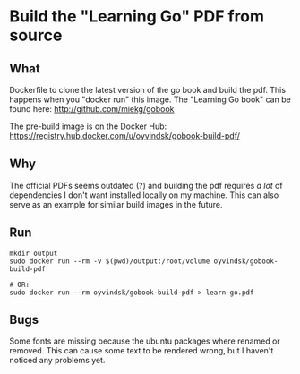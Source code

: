 
# Build the "Learning Go" PDF from source

## What
Dockerfile to clone the latest version of the go book and build the pdf.
This happens when you "docker run" this image.
The "Learning Go book" can be found here: http://github.com/miekg/gobook 

The pre-build image is on the Docker Hub: https://registry.hub.docker.com/u/oyvindsk/gobook-build-pdf/

## Why
The official PDFs seems outdated (?) and building the pdf requires _a lot_ of dependencies I don't want installed locally on my machine.
This can also serve as an example for similar build images in the future.

## Run
    mkdir output
    sudo docker run --rm -v $(pwd)/output:/root/volume oyvindsk/gobook-build-pdf
    
    # OR:
    sudo docker run --rm oyvindsk/gobook-build-pdf > learn-go.pdf


## Bugs
Some fonts are missing because the ubuntu packages where renamed or removed. This can cause some text to be rendered wrong, but I haven't noticed any problems yet.

